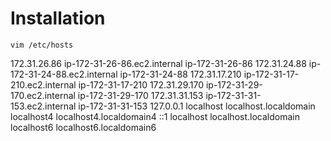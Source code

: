 # Installation

`vim /etc/hosts`

172.31.26.86 ip-172-31-26-86.ec2.internal ip-172-31-26-86
172.31.24.88 ip-172-31-24-88.ec2.internal ip-172-31-24-88
172.31.17.210 ip-172-31-17-210.ec2.internal ip-172-31-17-210
172.31.29.170 ip-172-31-29-170.ec2.internal	ip-172-31-29-170
172.31.31.153 ip-172-31-31-153.ec2.internal	ip-172-31-31-153
127.0.0.1   localhost localhost.localdomain localhost4 localhost4.localdomain4
::1         localhost localhost.localdomain localhost6 localhost6.localdomain6

